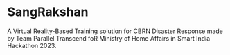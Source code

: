 # SangRakshan
A Virtual Reality-Based Training solution for CBRN Disaster Response made by Team Parallel Transcend foR Ministry of Home Affairs in Smart India Hackathon 2023.
